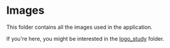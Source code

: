 Images
======
This folder contains all the images used in the application.

If you're here, you might be interested in the [logo_study](https://github.com/TonyWhite/C.H.A.O.S./blob/master/media/img/logo_study/readme.md#chaos--logo-study) folder.
